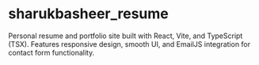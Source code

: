 # sharukbasheer_resume
Personal resume and portfolio site built with React, Vite, and TypeScript (TSX). Features responsive design, smooth UI, and EmailJS integration for contact form functionality.
